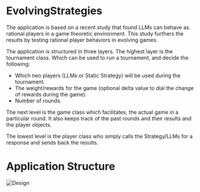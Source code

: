 # EvolvingStrategies

The application is based on a recent study that found LLMs can behave as rational players in a game theoretic environment. This study furthers the results by testing rational player behaviors in evolving games.

The application is structured in three layers. The highest layer is the tournament class. Which can be used to run a tournament, and decide the following:
- Which two players (LLMs or Static Strategy) will be used during the tournament.
- The weight/rewards for the game (optional delta value to dial the change of rewards during the game).
- Number of rounds.

The next level is the game class which facilitates, the actual game in a particular round. It also keeps track of the past rounds and their results and the player objects.

The lowest level is the player class who simply calls the Strategy/LLMs for a response and sends back the results.

# Application Structure

![Design](https://github.com/user-attachments/assets/93a4d248-5adf-4992-a2fc-803a3880ebcb)
